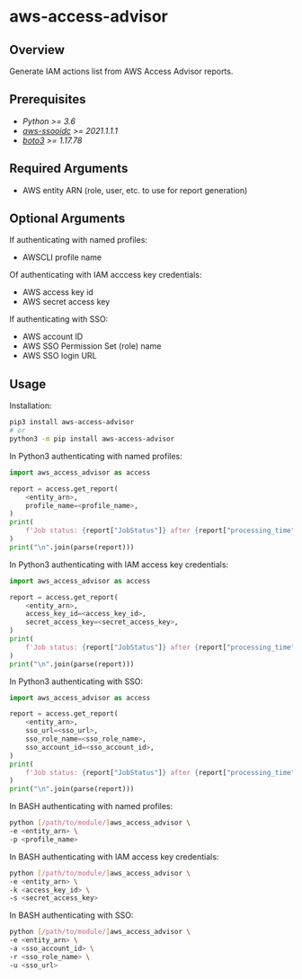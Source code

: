 **aws-access-advisor**
======================

Overview
--------

Generate IAM actions list from AWS Access Advisor reports.

Prerequisites
-------------

- *Python >= 3.6*
- *[aws-ssooidc](https://pypi.org/project/aws-ssooidc/) >= 2021.1.1.1*
- *[boto3](https://pypi.org/project/boto3/) >= 1.17.78*

Required Arguments
------------------

- AWS entity ARN (role, user, etc. to use for report generation)

Optional Arguments
------------------

If authenticating with named profiles:
- AWSCLI profile name

Of authenticating with IAM acccess key credentials:
- AWS access key id
- AWS secret access key

If authenticating with SSO:
- AWS account ID
- AWS SSO Permission Set (role) name
- AWS SSO login URL

Usage
-----

Installation:

```bash
pip3 install aws-access-advisor
# or
python3 -m pip install aws-access-advisor
```

In Python3 authenticating with named profiles:

```python
import aws_access_advisor as access

report = access.get_report(
    <entity_arn>,
    profile_name=<profile_name>,
)
print(
    f'Job status: {report["JobStatus"]} after {report["processing_time"]} second(s).'
)
print("\n".join(parse(report)))
```

In Python3 authenticating with IAM access key credentials:

```python
import aws_access_advisor as access

report = access.get_report(
    <entity_arn>,
    access_key_id=<access_key_id>,
    secret_access_key=<secret_access_key>,
)
print(
    f'Job status: {report["JobStatus"]} after {report["processing_time"]} second(s).'
)
print("\n".join(parse(report)))
```

In Python3 authenticating with SSO:

```python
import aws_access_advisor as access

report = access.get_report(
    <entity_arn>,
    sso_url=<sso_url>,
    sso_role_name=<sso_role_name>,
    sso_account_id=<sso_account_id>,
)
print(
    f'Job status: {report["JobStatus"]} after {report["processing_time"]} second(s).'
)
print("\n".join(parse(report)))
```

In BASH authenticating with named profiles:

```bash
python [/path/to/module/]aws_access_advisor \
-e <entity_arn> \
-p <profile_name>
```

In BASH authenticating with IAM access key credentials:

```bash
python [/path/to/module/]aws_access_advisor \
-e <entity_arn> \
-k <access_key_id> \
-s <secret_access_key>
```

In BASH authenticating with SSO:

```bash
python [/path/to/module/]aws_access_advisor \
-e <entity_arn> \
-a <sso_account_id> \
-r <sso_role_name> \
-u <sso_url>
```
